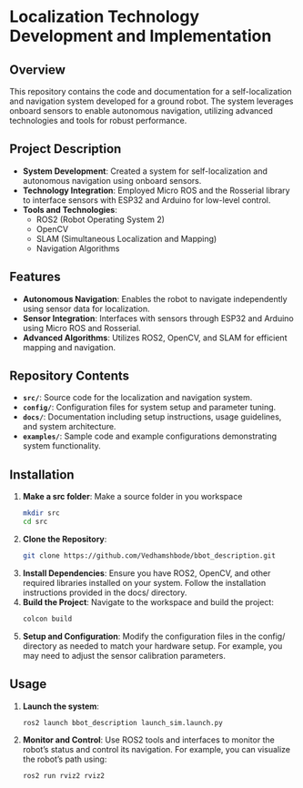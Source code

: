 # Localization Technology Development and Implementation

## Overview

This repository contains the code and documentation for a self-localization and navigation system developed for a ground robot. The system leverages onboard sensors to enable autonomous navigation, utilizing advanced technologies and tools for robust performance.

## Project Description

- **System Development**: Created a system for self-localization and autonomous navigation using onboard sensors.
- **Technology Integration**: Employed Micro ROS and the Rosserial library to interface sensors with ESP32 and Arduino for low-level control.
- **Tools and Technologies**: 
  - ROS2 (Robot Operating System 2)
  - OpenCV
  - SLAM (Simultaneous Localization and Mapping)
  - Navigation Algorithms

## Features

- **Autonomous Navigation**: Enables the robot to navigate independently using sensor data for localization.
- **Sensor Integration**: Interfaces with sensors through ESP32 and Arduino using Micro ROS and Rosserial.
- **Advanced Algorithms**: Utilizes ROS2, OpenCV, and SLAM for efficient mapping and navigation.

## Repository Contents

- **`src/`**: Source code for the localization and navigation system.
- **`config/`**: Configuration files for system setup and parameter tuning.
- **`docs/`**: Documentation including setup instructions, usage guidelines, and system architecture.
- **`examples/`**: Sample code and example configurations demonstrating system functionality.

## Installation
1. **Make a src folder**:
Make a source folder in you workspace
   ```bash
   mkdir src
   cd src
   ```
2. **Clone the Repository**:
   ```bash
   git clone https://github.com/Vedhamshbode/bbot_description.git
   ```
3. **Install Dependencies**:
Ensure you have ROS2, OpenCV, and other required libraries installed on your system. Follow the installation instructions provided in the docs/ directory.
4. **Build the Project**:
Navigate to the workspace and build the project:
   ```bash
   colcon build
   ```
5. **Setup and Configuration**:
Modify the configuration files in the config/ directory as needed to match your hardware setup. For example, you may need to adjust the sensor calibration parameters.

## Usage
1. **Launch the system**:
   ```bash
   ros2 launch bbot_description launch_sim.launch.py
   ```
2. **Monitor and Control**:
Use ROS2 tools and interfaces to monitor the robot’s status and control its navigation. For example, you can visualize the robot’s path using:
   ```bash
   ros2 run rviz2 rviz2
   ```
